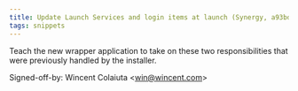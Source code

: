 ```yaml
---
title: Update Launch Services and login items at launch (Synergy, a93bd55)
tags: snippets
---
```


Teach the new wrapper application to take on these two responsibilities that were previously handled by the installer.

Signed-off-by: Wincent Colaiuta &lt;win@wincent.com&gt;
